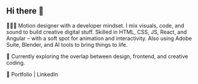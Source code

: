 ## Hi there 👋

🎨👨‍💻 Motion designer with a developer mindset. I mix visuals, code, and sound to build creative digital stuff.
Skilled in HTML, CSS, JS, React, and Angular – with a soft spot for animation and interactivity.
Also using Adobe Suite, Blender, and AI tools to bring things to life.

🧠 Currently exploring the overlap between design, frontend, and creative coding.

🔗 Portfolio | LinkedIn
